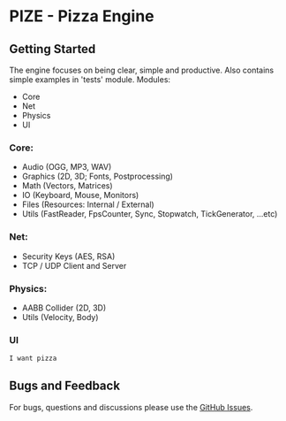 # PIZE - Pizza Engine 

## Getting Started
The engine focuses on being clear, simple and productive. Also contains simple examples in 'tests' module.
Modules:
* Core
* Net
* Physics
* UI

### Core:
* Audio (OGG, MP3, WAV)
* Graphics (2D, 3D; Fonts, Postprocessing)
* Math (Vectors, Matrices)
* IO (Keyboard, Mouse, Monitors)
* Files (Resources: Internal / External)
* Utils (FastReader, FpsCounter, Sync, Stopwatch, TickGenerator, ...etc)

### Net:
* Security Keys (AES, RSA)
* TCP / UDP Client and Server

### Physics:
* AABB Collider (2D, 3D)
* Utils (Velocity, Body) 

### UI
``` java
I want pizza
```

## Bugs and Feedback
For bugs, questions and discussions please use the [GitHub Issues](https://github.com/GeneralPashon/Pizza-Engine/issues).
